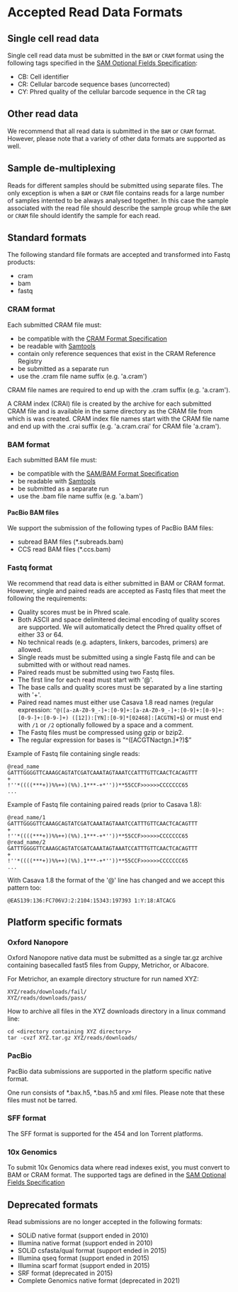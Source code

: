 # Accepted Read Data Formats

## Single cell read data

Single cell read data must be submitted in the `BAM` or `CRAM` format using
the following tags specified in the [SAM Optional Fields Specification](https://samtools.github.io/hts-specs/SAMtags.pdf):
- CB: Cell identifier
- CR: Cellular barcode sequence bases (uncorrected)
- CY: Phred quality of the cellular barcode sequence in the CR tag

## Other read data

We recommend that all read data is submitted in the `BAM` or `CRAM` format.
However, please note that a variety of other data formats are supported as well.

## Sample de-multiplexing

Reads for different samples should be submitted using separate files. The
only exception is when a `BAM` or `CRAM` file contains reads for a large
number of samples intented to be always analysed together. In this case
the sample associated with the read file should describe the sample
group while the `BAM` or `CRAM` file should identify the sample
for each read.

## Standard formats

The following standard file formats are accepted and transformed into Fastq products:
- cram
- bam
- fastq

### CRAM format

Each submitted CRAM file must:
- be compatible with the [CRAM Format Specification](https://samtools.github.io/hts-specs/CRAMv3.pdf)
- be readable with [Samtools](http://www.htslib.org/)
- contain only reference sequences that exist in the CRAM Reference Registry
- be submitted as a separate run
- use the .cram file name suffix (e.g. 'a.cram')

CRAM file names are required to end up with the .cram suffix (e.g. 'a.cram').

A CRAM index (CRAI) file is created by the archive for each submitted CRAM file and is available in
the same directory as the CRAM file from which is was created. CRAM index file names
start with the CRAM file name and end up with the .crai suffix (e.g. 'a.cram.crai' for CRAM file 'a.cram').

### BAM format

Each submitted BAM file must:
- be compatible with the [SAM/BAM Format Specification](http://samtools.github.io/hts-specs/SAMv1.pdf)
- be readable with [Samtools](http://www.htslib.org/)
- be submitted as a separate run
- use the .bam file name suffix (e.g. 'a.bam')

#### PacBio BAM files

We support the submission of the following types of PacBio BAM files:
- subread BAM files (*.subreads.bam)
- CCS read BAM files (*.ccs.bam)

### Fastq format

We recommend that read data is either submitted in BAM or CRAM format.
However, single and paired reads are accepted as Fastq files that meet the following the requirements:

- Quality scores must be in Phred scale.
- Both ASCII and space delimitered decimal encoding of quality scores are supported. We will automatically detect the Phred quality offset of either 33 or 64.
- No technical reads (e.g. adapters, linkers, barcodes, primers) are allowed.
- Single reads must be submitted using a single Fastq file and can be submitted with or without read names.
- Paired reads must be submitted using two Fastq files.
- The first line for each read must start with '@'.
- The base calls and quality scores must be separated by a line starting with '+'.
- Paired read names must either use Casava 1.8 read names
(regular expression: `^@([a-zA-Z0-9_-]+:[0-9]+:[a-zA-Z0-9_-]+:[0-9]+:[0-9]+:[0-9-]+:[0-9-]+) ([12]):[YN]:[0-9]*[02468]:[ACGTN]+$`)
or must end with `/1` or `/2` optionally followed by a space and a comment.    
- The Fastq files must be compressed using gzip or bzip2.
- The regular expression for bases is "^([ACGTNactgn.]*?)$”

Example of Fastq file containing single reads:

```
@read_name
GATTTGGGGTTCAAAGCAGTATCGATCAAATAGTAAATCCATTTGTTCAACTCACAGTTT
+
!''*((((***+))%%++)(%%).1***-+*''))**55CCF>>>>>>CCCCCCC65
...
```

Example of Fastq file containing paired reads (prior to Casava 1.8):

```
@read_name/1
GATTTGGGGTTCAAAGCAGTATCGATCAAATAGTAAATCCATTTGTTCAACTCACAGTTT
+
!''*((((***+))%%++)(%%).1***-+*''))**55CCF>>>>>>CCCCCCC65
@read_name/2
GATTTGGGGTTCAAAGCAGTATCGATCAAATAGTAAATCCATTTGTTCAACTCACAGTTT
+
!''*((((***+))%%++)(%%).1***-+*''))**55CCF>>>>>>CCCCCCC65
...
```

With Casava 1.8 the format of the '@' line has changed and we accept this pattern too:

```
@EAS139:136:FC706VJ:2:2104:15343:197393 1:Y:18:ATCACG
```

## Platform specific formats

### Oxford Nanopore

Oxford Nanopore native data must be submitted as a single tar.gz
archive containing basecalled fast5 files from Guppy, Metrichor, or Albacore.

For Metrichor, an example directory structure for run named XYZ:

```
XYZ/reads/downloads/fail/
XYZ/reads/downloads/pass/
```

How to archive all files in the XYZ downloads directory in a linux command line:

```
cd <directory containing XYZ directory>
tar -cvzf XYZ.tar.gz XYZ/reads/downloads/
```

### PacBio

PacBio data submissions are supported in the platform specific native format.

One run consists of *.bax.h5, *.bas.h5 and xml files. Please note that these files must not be tarred.

### SFF format

The SFF format is supported for the 454 and Ion Torrent platforms.

### 10x Genomics

To submit 10x Genomics data where read indexes exist, you must convert to BAM
or CRAM format. The supported tags are defined in the [SAM Optional Fields Specification](http://samtools.github.io/hts-specs/SAMtags.pdf)


## Deprecated formats

Read submissions are no longer accepted in the following formats:

- SOLiD native format (support ended in 2010)
- Illumina native format (support ended in 2010)
- SOLiD csfasta/qual format (support ended in 2015)
- Illumina qseq format (support ended in 2015)
- Illumina scarf format (support ended in 2015)
- SRF format (deprecated in 2015)
- Complete Genomics native format (deprecated in 2021)
